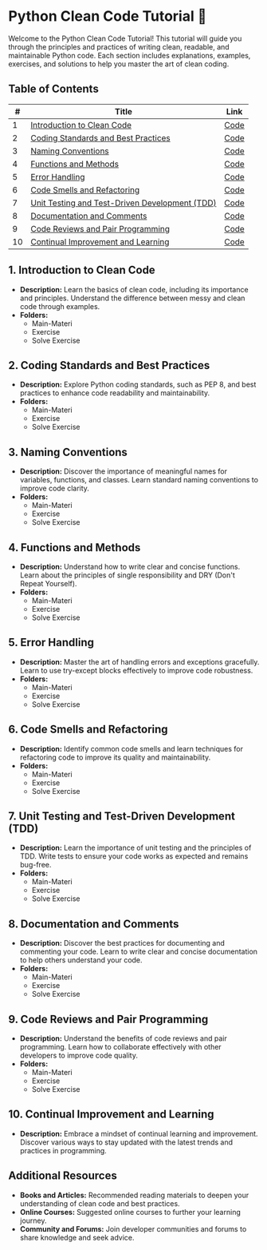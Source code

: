# Python Clean Code Tutorial 🐍

Welcome to the Python Clean Code Tutorial! This tutorial will guide you through the principles and practices of writing clean, readable, and maintainable Python code. Each section includes explanations, examples, exercises, and solutions to help you master the art of clean coding.

## Table of Contents

| # | Title | Link |
|--------|-------|------|
| 1 | [Introduction to Clean Code](#1-introduction-to-clean-code) | [Code](https://github.com/copilot-id/clean-code-python/tree/01-01) |
| 2 | [Coding Standards and Best Practices](#2-coding-standards-and-best-practices) | [Code](https://github.com/copilot-id/clean-code-python/tree/01-02) |
| 3 | [Naming Conventions](#3-naming-conventions) | [Code](https://github.com/copilot-id/clean-code-python/tree/01-03) |
| 4 | [Functions and Methods](#4-functions-and-methods) | [Code](https://github.com/copilot-id/clean-code-python/tree/01-04) |
| 5 | [Error Handling](#5-error-handling) | [Code](https://github.com/copilot-id/clean-code-python/tree/01-05) |
| 6 | [Code Smells and Refactoring](#6-code-smells-and-refactoring) | [Code](https://github.com/copilot-id/clean-code-python/tree/01-06) |
| 7 | [Unit Testing and Test-Driven Development (TDD)](#7-unit-testing-and-test-driven-development-tdd) | [Code](https://github.com/copilot-id/clean-code-python/tree/01-07) |
| 8 | [Documentation and Comments](#8-documentation-and-comments) | [Code](https://github.com/copilot-id/clean-code-python/tree/01-08) |
| 9 | [Code Reviews and Pair Programming](#9-code-reviews-and-pair-programming) | [Code](https://github.com/copilot-id/clean-code-python/tree/01-09) |
| 10 | [Continual Improvement and Learning](#10-continual-improvement-and-learning) | [Code](https://github.com/copilot-id/clean-code-python/tree/01-10) |

## 1. Introduction to Clean Code
- **Description:** Learn the basics of clean code, including its importance and principles. Understand the difference between messy and clean code through examples.
- **Folders:**
  - Main-Materi
  - Exercise
  - Solve Exercise

## 2. Coding Standards and Best Practices
- **Description:** Explore Python coding standards, such as PEP 8, and best practices to enhance code readability and maintainability.
- **Folders:**
  - Main-Materi
  - Exercise
  - Solve Exercise

## 3. Naming Conventions
- **Description:** Discover the importance of meaningful names for variables, functions, and classes. Learn standard naming conventions to improve code clarity.
- **Folders:**
  - Main-Materi
  - Exercise
  - Solve Exercise

## 4. Functions and Methods
- **Description:** Understand how to write clear and concise functions. Learn about the principles of single responsibility and DRY (Don't Repeat Yourself).
- **Folders:**
  - Main-Materi
  - Exercise
  - Solve Exercise

## 5. Error Handling
- **Description:** Master the art of handling errors and exceptions gracefully. Learn to use try-except blocks effectively to improve code robustness.
- **Folders:**
  - Main-Materi
  - Exercise
  - Solve Exercise

## 6. Code Smells and Refactoring
- **Description:** Identify common code smells and learn techniques for refactoring code to improve its quality and maintainability.
- **Folders:**
  - Main-Materi
  - Exercise
  - Solve Exercise

## 7. Unit Testing and Test-Driven Development (TDD)
- **Description:** Learn the importance of unit testing and the principles of TDD. Write tests to ensure your code works as expected and remains bug-free.
- **Folders:**
  - Main-Materi
  - Exercise
  - Solve Exercise

## 8. Documentation and Comments
- **Description:** Discover the best practices for documenting and commenting your code. Learn to write clear and concise documentation to help others understand your code.
- **Folders:**
  - Main-Materi
  - Exercise
  - Solve Exercise

## 9. Code Reviews and Pair Programming
- **Description:** Understand the benefits of code reviews and pair programming. Learn how to collaborate effectively with other developers to improve code quality.
- **Folders:**
  - Main-Materi
  - Exercise
  - Solve Exercise

## 10. Continual Improvement and Learning
- **Description:** Embrace a mindset of continual learning and improvement. Discover various ways to stay updated with the latest trends and practices in programming.

## Additional Resources
- **Books and Articles:** Recommended reading materials to deepen your understanding of clean code and best practices.
- **Online Courses:** Suggested online courses to further your learning journey.
- **Community and Forums:** Join developer communities and forums to share knowledge and seek advice.

